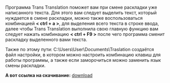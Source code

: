 Программа Trans Translation поможет вам при смене раскладки уже написанного текста.
Для этого вам следует выделить текст, который нуждается в смене раскладки, можно также воспользоваться комбинацией **< ctrl + a >**, для выделения всего текста в строке ввода,
далее чтобы Trans Translation выполнила свою главную функцию вам следует нажать комбинацию **< ctrl + F9 >** после чего программа сменит раскладку выделенного вами текста.

Также по этому пути: C:\Users\User\Documents\Traslation создаётся файл настройки, в котором можно настроить комбинацию клавиш для работы программы,
а также если заморочиться можно заменить язык смены раскладки.

__А вот ссылка на скачивание:__ [download](https://github.com/Grisha-OK/trans_translation/releases/tag/Trans)
